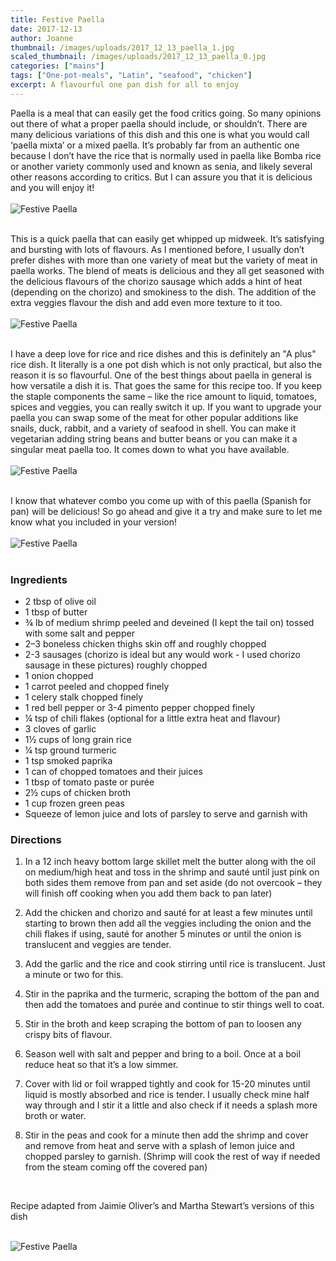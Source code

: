 ```yaml
---
title: Festive Paella
date: 2017-12-13
author: Joanne
thumbnail: /images/uploads/2017_12_13_paella_1.jpg
scaled_thumbnail: /images/uploads/2017_12_13_paella_0.jpg
categories: ["mains"]
tags: ["One-pot-meals", "Latin", "seafood", "chicken"]
excerpt: A flavourful one pan dish for all to enjoy
---
```


Paella is a meal that can easily get the food critics going.  So many opinions out there of what a proper paella should include, or shouldn’t. There are many delicious variations of this dish and this one is what you would call ‘paella mixta’ or a mixed paella. It’s probably far from an authentic one because I don’t have the rice that is normally used in paella like Bomba rice or another variety commonly used and known as senia, and likely several other reasons according to critics. But I can assure you that it is delicious and you will enjoy it!
<br>
<br>
![Festive Paella](/images/uploads/2017_12_13_paella_2.jpg)
<br>
<br>

This is a quick paella that can easily get whipped up midweek. It’s satisfying and bursting with lots of flavours. As I mentioned before, I usually don’t prefer dishes with more than one variety of meat but the variety of meat in paella works. The blend of meats is delicious and they all get seasoned with the delicious flavours of the chorizo sausage which adds a hint of heat (depending on the chorizo) and smokiness to the dish. The addition of the extra veggies flavour the dish and add even more texture to it too.
<br>
<br>
![Festive Paella](/images/uploads/2017_12_13_paella_3.jpg)
<br>
<br>

I have a deep love for rice and rice dishes and this is definitely an "A plus" rice dish. It literally is a one pot dish which is not only practical, but also the reason it is so flavourful. One of the best things about paella in general is how versatile a dish it is. That goes the same for this recipe too. If you keep the staple components the same – like the rice amount to liquid, tomatoes, spices and veggies, you can really switch it up.  If you want to upgrade your paella you can swap some of the meat for other popular additions like snails, duck, rabbit, and a variety of seafood in shell.  You can make it vegetarian adding string beans and butter beans or you can make it a singular meat paella too. It comes down to what you have available.
<br>
<br>
![Festive Paella](/images/uploads/2017_12_13_paella_4.jpg)
<br>
<br>

I know that whatever combo you come up with of this paella (Spanish for pan) will be delicious! So go ahead and give it a try and make sure to let me know what you included in your version!
<br>
<br>
![Festive Paella](/images/uploads/2017_12_13_paella_5.jpg)
<br>
<br>

### Ingredients

* 2 tbsp of olive oil
* 1 tbsp of butter
* &frac34; lb of medium shrimp peeled and deveined (I kept the tail on) tossed with some salt and pepper
* 2–3 boneless chicken thighs skin off and roughly chopped
* 2-3 sausages (chorizo is ideal but any would work - I used chorizo sausage in these pictures) roughly chopped
* 1 onion chopped
* 1 carrot peeled and chopped finely
* 1 celery stalk chopped finely
* 1 red bell pepper or 3-4 pimento pepper chopped finely
* &frac14; tsp of chili flakes (optional for a little extra heat and flavour)
* 3 cloves of garlic
* 1&frac12; cups of long grain rice
* &frac14; tsp ground turmeric
* 1 tsp smoked paprika
* 1 can of chopped tomatoes and their juices
* 1 tbsp of tomato paste or purée
* 2&frac12; cups of chicken broth
* 1 cup frozen green peas
* Squeeze of lemon juice and lots of parsley to serve and garnish with  



### Directions

1. In a 12 inch heavy bottom large skillet melt the butter along with the oil on medium/high heat and toss in the shrimp and sauté until just pink on both sides them remove from pan and set aside (do not overcook – they will finish off cooking when you add them back to pan later)

1. Add the chicken and chorizo and sauté for at least a few minutes until starting to brown then add all the veggies including the onion  and the chili flakes if using, sauté for another 5 minutes or until the onion is translucent and veggies are tender.

1. Add the garlic and the rice and cook stirring until rice is translucent. Just a minute or two for this.

1. Stir in the paprika and the turmeric, scraping the bottom of the pan and then add the tomatoes and purée and continue to stir things well to coat.

1. Stir in the broth and keep scraping the bottom of pan to loosen any crispy bits of flavour.

1. Season well with salt and pepper and bring to a boil. Once at a boil reduce heat so that it’s a low simmer.

1. Cover with lid or foil wrapped tightly and cook for 15-20 minutes until liquid is mostly absorbed and rice is tender.  I usually check mine half way through and I stir it a little and also check if it needs a splash more broth or water.

1. Stir in the peas and cook for a minute then add the shrimp and cover and remove from heat and serve with a splash of lemon juice and chopped parsley to garnish. (Shrimp will cook the rest of way if needed from the steam coming off the covered pan)
<br>

Recipe adapted from Jaimie Oliver’s and Martha Stewart’s versions of this dish
<br>
<br>

![Festive Paella](/images/uploads/2017_12_13_paella_6.jpg)
